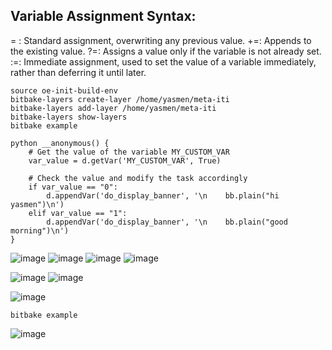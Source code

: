 Variable Assignment Syntax:
---
= : Standard assignment, overwriting any previous value.
+=: Appends to the existing value.
?=: Assigns a value only if the variable is not already set.
:=: Immediate assignment, used to set the value of a variable immediately, rather than deferring it until later.


```
source oe-init-build-env
bitbake-layers create-layer /home/yasmen/meta-iti
bitbake-layers add-layer /home/yasmen/meta-iti
bitbake-layers show-layers
bitbake example
```
```
python __anonymous() {
    # Get the value of the variable MY_CUSTOM_VAR
    var_value = d.getVar('MY_CUSTOM_VAR', True)
    
    # Check the value and modify the task accordingly
    if var_value == "0":
        d.appendVar('do_display_banner', '\n    bb.plain("hi yasmen")\n')
    elif var_value == "1":
        d.appendVar('do_display_banner', '\n    bb.plain("good morning")\n')
}

```

![image](https://github.com/user-attachments/assets/f2834cc0-8fe8-4476-b643-f5e8c151aaa1)
![image](https://github.com/user-attachments/assets/6494ea1e-c64d-42bc-8ab8-274bfb42d154)
![image](https://github.com/user-attachments/assets/204b4232-7981-4845-825f-2fad4cf6e9ec)
![image](https://github.com/user-attachments/assets/31175224-e2a1-48ee-9c84-1f084ffd89d5)


![image](https://github.com/user-attachments/assets/f640f3a9-300c-404b-adb0-f85a4e64c793)
![image](https://github.com/user-attachments/assets/fbd12b67-c64f-464a-89b4-d478996d9797)

![image](https://github.com/user-attachments/assets/9677c95a-3306-4989-b85f-db9bcefcfb53)

```
bitbake example
```
![image](https://github.com/user-attachments/assets/a989cadd-5729-49d3-9691-3216f4ced2d4)
